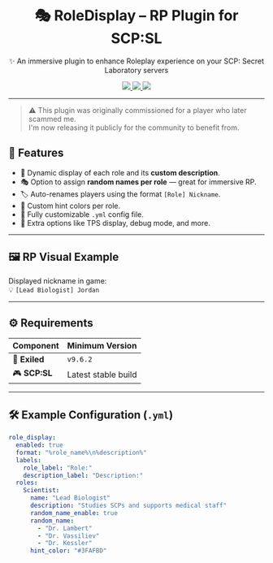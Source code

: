 <h1 align="center">🎭 RoleDisplay – RP Plugin for SCP:SL</h1>

<p align="center">
  ✨ An immersive plugin to enhance Roleplay experience on your SCP: Secret Laboratory servers  
</p>

<p align="center">
  <a href="https://github.com/Konoaru384/RoleDisplayPlugin/releases/latest">
    <img src="https://img.shields.io/github/v/release/Konoaru384/RoleDisplayPlugin?label=Latest%20Release&color=blue&style=for-the-badge"/>
  </a>
  <a href="https://github.com/Konoaru384/RoleDisplayPlugin/releases">
    <img src="https://img.shields.io/github/downloads/Konoaru384/RoleDisplayPlugin/total?label=Downloads&color=success&style=for-the-badge"/>
  </a>
  <a href="https://discord.gg/vxGeGFr5Bc">
    <img src="https://img.shields.io/badge/Join%20Discord-7289da?logo=discord&logoColor=white&style=for-the-badge"/>
  </a>
</p>

---

> ⚠️ This plugin was originally commissioned for a player who later scammed me.  
> I'm now releasing it publicly for the community to benefit from.

## 🧩 Features

- 🧬 Dynamic display of each role and its **custom description**.
- 🎭 Option to assign **random names per role** — great for immersive RP.
- 🏷️ Auto-renames players using the format `[Role] Nickname`.
- 🌈 Custom hint colors per role.
- 📄 Fully customizable `.yml` config file.
- 🧪 Extra options like TPS display, debug mode, and more.

---

## 🖼️ RP Visual Example

Displayed nickname in game:  
💡 `[Lead Biologist] Jordan`

---

## ⚙️ Requirements

| Component        | Minimum Version     |
|------------------|---------------------|
| 🧩 **Exiled**     | `v9.6.2`             |
| 🎮 **SCP:SL**     | Latest stable build |

---

## 🛠️ Example Configuration (`.yml`)

```yaml
role_display:
  enabled: true
  format: "%role_name%\n%description%"
  labels:
    role_label: "Role:"
    description_label: "Description:"
  roles:
    Scientist:
      name: "Lead Biologist"
      description: "Studies SCPs and supports medical staff"
      random_name_enable: true
      random_name:
        - "Dr. Lambert"
        - "Dr. Vassiliev"
        - "Dr. Kessler"
      hint_color: "#3FAFBD"

